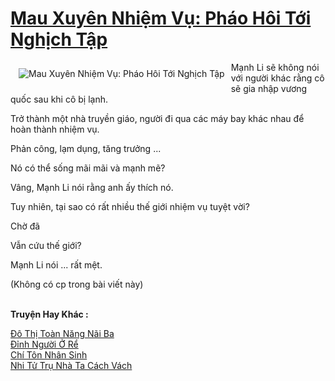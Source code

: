 <a href="https://truyentiki.com/mau-xuyen-nhiem-vu-phao-hoi-toi-nghich-tap.31700/" title="Mau Xuyên Nhiệm Vụ: Pháo Hôi Tới Nghịch Tập"><h1>Mau Xuyên Nhiệm Vụ: Pháo Hôi Tới Nghịch Tập</h1></a><div style="display:table"><img align="right" style="float: left; padding: 10px;" src="https://truyentiki.com/a/img/str/src/31700.jpg" alt="Mau Xuyên Nhiệm Vụ: Pháo Hôi Tới Nghịch Tập">Mạnh Li sẽ không nói với người khác rằng cô sẽ gia nhập vương quốc sau khi cô bị lạnh. <p></p> Trở thành một nhà truyền giáo, người đi qua các máy bay khác nhau để hoàn thành nhiệm vụ. <p></p> Phản công, lạm dụng, tăng trưởng ... <p></p> Nó có thể sống mãi mãi và mạnh mẽ? <p></p> Vâng, Mạnh Li nói rằng anh ấy thích nó. <p></p> Tuy nhiên, tại sao có rất nhiều thế giới nhiệm vụ tuyệt vời? <p></p> Chờ đã <p></p> Vẫn cứu thế giới? <p></p> Mạnh Li nói ... rất mệt. <p></p> (Không có cp trong bài viết này)</div><p><br><b>Truyện Hay Khác :</b></p><a href="https://truyentiki.com/do-thi-toan-nang-nai-ba.31699/" alt="Đô Thị Toàn Năng Nãi Ba">Đô Thị Toàn Năng Nãi Ba</a><br/><a href="https://github.com/nownovels/topcv/tree/master/truyenhay/31884/README.md" alt="Đỉnh Người Ở Rể">Đỉnh Người Ở Rể</a><br/><a href="https://truyentiki.wordpress.com/2020/06/08/chi-ton-nhan-sinh/" alt="Chí Tôn Nhân Sinh">Chí Tôn Nhân Sinh</a><br/><a href="https://truyencv2020.blogspot.com/2020/06/nhi-tu-tru-nha-ta-cach-vach.html" alt="Nhi Tử Trụ Nhà Ta Cách Vách">Nhi Tử Trụ Nhà Ta Cách Vách</a><br/>